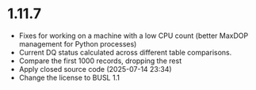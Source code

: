 # 1.11.7

* Fixes for working on a machine with a low CPU count (better MaxDOP management for Python processes)
* Current DQ status calculated across different table comparisons.
* Compare the first 1000 records, dropping the rest
* Apply closed source code (2025-07-14 23:34)
* Change the license to BUSL 1.1
